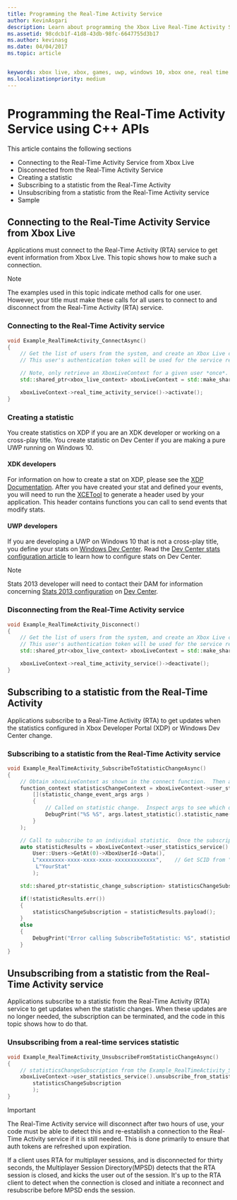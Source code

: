 ```yaml
---
title: Programming the Real-Time Activity Service
author: KevinAsgari
description: Learn about programming the Xbox Live Real-Time Activity Service with the C++ APIs.
ms.assetid: 98cdcb1f-41d8-43db-98fc-6647755d3b17
ms.author: kevinasg
ms.date: 04/04/2017
ms.topic: article


keywords: xbox live, xbox, games, uwp, windows 10, xbox one, real time activity
ms.localizationpriority: medium
---
```

# Programming the Real-Time Activity Service using C++ APIs

This article contains the following sections

* Connecting to the Real-Time Activity Service from Xbox Live
* Disconnected from the Real-Time Activity Service
* Creating a statistic
* Subscribing to a statistic from the Real-Time Activity
* Unsubscribing from a statistic from the Real-Time Activity service
* Sample

## Connecting to the Real-Time Activity Service from Xbox Live

Applications must connect to the Real-Time Activity (RTA) service to get event information from Xbox Live. This topic shows how to make such a connection.

> [!NOTE]
> The examples used in this topic indicate method calls for one user. However, your title must make these calls for all users to connect to and disconnect from the Real-Time Activity (RTA) service.

### Connecting to the Real-Time Activity service

```cpp
void Example_RealTimeActivity_ConnectAsync()
{
    // Get the list of users from the system, and create an Xbox Live context from the first.
    // This user's authentication token will be used for the service requests.

    // Note, only retrieve an XboxLiveContext for a given user *once*.  Otherwise you may encounter unpredictable behavior.
    std::shared_ptr<xbox_live_context> xboxLiveContext = std::make_shared<xbox_live_context>(User::Users->GetAt(0));

    xboxLiveContext->real_time_activity_service()->activate();
}
```

### Creating a statistic

You create statistics on XDP if you are an XDK developer or working on a cross-play title.  You create statistic on Dev Center if you are making a pure UWP running on Windows 10.

#### XDK developers

For information on how to create a stat on XDP, please see the [XDP Documentation](https://developer.xboxlive.com/en-us/xdphelp/development/xdpdocs/Pages/setting_up_service_configuration_10_27_15_a.aspx#events).  After you have created your stat and defined your events, you will need to run the [XCETool](https://developer.xboxlive.com/en-us/platform/development/documentation/software/Pages/atoc_xce_jun15.aspx) to generate a header used by your application.  This header contains functions you can call to send events that modify stats.

#### UWP developers

If you are developing a UWP on Windows 10 that is not a cross-play title, you define your stats on [Windows Dev Center](https://developer.microsoft.com/dashboard/windows/overview). Read the [Dev Center stats configuration article](../leaderboards-and-stats-2017/player-stats-configure-2017.md) to learn how to configure stats on Dev Center.

> [!NOTE]
> Stats 2013 developer will need to contact their DAM for information concerning [Stats 2013 configuration](https://developer.microsoft.com/en-us/games/xbox/docs/xdk/windows-configure-stats-2013) on [Dev Center](https://developer.microsoft.com/dashboard/windows/overview).

### Disconnecting from the Real-Time Activity service

```cpp
void Example_RealTimeActivity_Disconnect()
{
    // Get the list of users from the system, and create an Xbox Live context from the first.
    // This user's authentication token will be used for the service requests.
    std::shared_ptr<xbox_live_context> xboxLiveContext = std::make_shared<xbox_live_context>(User::Users->GetAt(0));

    xboxLiveContext->real_time_activity_service()->deactivate();
}
```

## Subscribing to a statistic from the Real-Time Activity

Applications subscribe to a Real-Time Activity (RTA) to get updates when the statistics configured in Xbox Developer Portal (XDP) or Windows Dev Center change.

### Subscribing to a statistic from the Real-Time Activity service

```cpp
void Example_RealTimeActivity_SubscribeToStatisticChangeAsync()
{
    // Obtain xboxLiveContext as shown in the connect function.  Then add a handler to be called on statistic changes.
    function_context statisticsChangeContext = xboxLiveContext->user_statistics_service().add_statistic_changed_handler(
        [](statistic_change_event_args args )
        {
            // Called on statistic change.  Inspect args to see which one.
            DebugPrint("%S %S", args.latest_statistic().statistic_name().c_str(), args.latest_statistic().value().c_str());
        }
    );

    // Call to subscribe to an individual statistic.  Once the subscription is complete, the handler will be called with the initial value of the statistic.
    auto statisticResults = xboxLiveContext->user_statistics_service().subscribe_to_statistic_change(
        User::Users->GetAt(0)->XboxUserId->Data(),
        L"xxxxxxxx-xxxx-xxxx-xxxx-xxxxxxxxxxxxx",    // Get SCID from "Product Details" page in XDP or the Xbox Live Setup page in Dev Center
         L"YourStat"
        );

    std::shared_ptr<statistic_change_subscription> statisticsChangeSubscription;

    if(!statisticResults.err())
    {
        statisticsChangeSubscription = statisticResults.payload();
    }
    else
    {
        DebugPrint("Error calling SubscribeToStatistic: %S", statisticResults.err_message().c_str());
    }
}
```

## Unsubscribing from a statistic from the Real-Time Activity service

Applications subscribe to a statistic from the Real-Time Activity (RTA) service to get updates when the statistic changes. When these updates are no longer needed, the subscription can be terminated, and the code in this topic shows how to do that.

### Unsubscribing from a real-time services statistic

```cpp
void Example_RealTimeActivity_UnsubscribeFromStatisticChangeAsync()
{
    // statisticsChangeSubscription from the Example_RealTimeActivity_SubscribeToStatisticChangeAsync function.
    xboxLiveContext->user_statistics_service().unsubscribe_from_statistic_change(
        statisticsChangeSubscription
        );
}
```

> [!IMPORTANT]
> The Real-Time Activity service will disconnect after two hours of use, your code must be able to detect this and re-establish a connection to the Real-Time Activity service if it is still needed. This is done primarily to ensure that auth tokens are refreshed upon expiration.
> 
> If a client uses RTA for multiplayer sessions, and is disconnected for thirty seconds, the Multiplayer Session Directory(MPSD) detects that the RTA session is closed, and kicks the user out of the session. It's up to the RTA client to detect when the connection is closed and initiate a reconnect and resubscribe before MPSD ends the session.